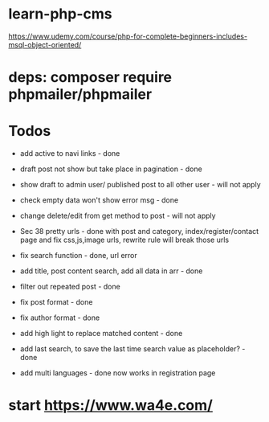 # learn-php-cms

https://www.udemy.com/course/php-for-complete-beginners-includes-msql-object-oriented/

# deps: composer require phpmailer/phpmailer

# Todos

- add active to navi links - done
- draft post not show but take place in pagination - done
- show draft to admin user/ published post to all other user - will not apply
- check empty data won't show error msg - done

- change delete/edit from get method to post - will not apply
- Sec 38 pretty urls - done with post and category, index/register/contact page and fix css,js,image urls, rewrite rule will break those urls

- fix search function - done, url error
- add title, post content search, add all data in arr - done
- filter out repeated post - done
- fix post format - done
- fix author format - done
- add high light to replace matched content - done
- add last search, to save the last time search value as placeholder? - done

- add multi languages - done now works in registration page

# start https://www.wa4e.com/